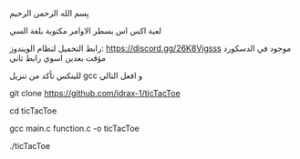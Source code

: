 بِسم الله الرحمن الرحيم 

لعبة اكس اس بسطر الاوامر مكتوبة بلغة السي

رابط التحميل لنظام الويندوز: https://discord.gg/26K8Vjgsss
موجود في الدسكورد مؤقت بعدين اسوي رابط ثاني 


للينكس تأكد من تنزيل gcc و افعل التالي 

git clone https://github.com/idrax-1/ticTacToe

cd ticTacToe

gcc main.c function.c -o ticTacToe

./ticTacToe

